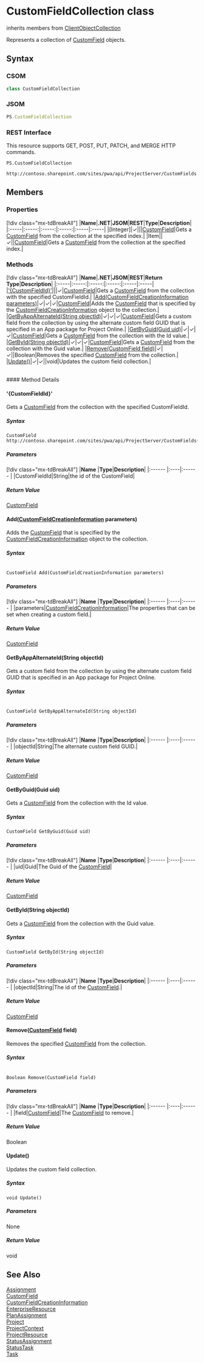 [comment]: # (Name:CustomFieldCollection)
[comment]: # (Name:Microsoft.ProjectServer.CustomFieldCollection)
[comment]: # (Type:class)
[comment]: # (Status:Verified)

# <a name="name"></a>CustomFieldCollection class

inherits members from [ClientObjectCollection<CustomField>](https://msdn.microsoft.com/EN-US/library/ee539303)<br/>

<a name="description"></a>Represents a collection of [CustomField](CustomField.md) objects.

## <a name="syntax"></a>Syntax

### CSOM

```C#
class CustomFieldCollection 
```
### JSOM

```JavaScript
PS.CustomFieldCollection
```
### REST Interface

This resource supports GET, POST, PUT, PATCH, and MERGE HTTP commands.

```
PS.CustomFieldCollection

http://contoso.sharepoint.com/sites/pwa/api/ProjectServer/CustomFields
```

## <a name="members"></a>Members

### <a name="properties"></a>Properties
[!div class="mx-tdBreakAll"]
|**Name**|**.NET**|**JSOM**|**REST**|**Type**|**Description**|
|:-----|:-----:|:-----:|:-----:|:-----|:-----|
|<a name="[Integer]"></a>[Integer]|&#x2713;|||[CustomField](CustomField.md)|Gets a [CustomField](CustomField.md) from the collection at the specified index.|
|<a name="Item"></a>Item||&#x2713;||[CustomField](CustomField.md)|Gets a [CustomField](CustomField.md) from the collection at the specified index.|

### <a name="methods"></a>Methods
[!div class="mx-tdBreakAll"]
|**Name**|**.NET**|**JSOM**|**REST**|**Return Type**|**Description**|
|:-----|:-----:|:-----:|:-----:|:-----|:-----|
|[&#39;{CustomFieldId}&#39;](#&#39;{CustomFieldId}&#39;)|||&#x2713;|[CustomField](CustomField.md)|Gets a [CustomField](CustomField.md) from the collection with the specified CustomFieldId.|
|[Add(CustomFieldCreationInformation parameters)](#Add_[CustomFieldCreationInformation]_CustomFieldCreationInformation.md__parameters_)|&#x2713;|&#x2713;|&#x2713;|[CustomField](CustomField.md)|Adds the [CustomField](CustomField.md) that is specified by the [CustomFieldCreationInformation](CustomFieldCreationInformation.md) object to the collection.|
|[GetByAppAlternateId(String objectId)](#GetByAppAlternateId_String_objectId_)|&#x2713;|&#x2713;|&#x2713;|[CustomField](CustomField.md)|Gets a custom field from the collection by using the alternate custom field GUID that is specified in an App package for Project Online.|
|[GetByGuid(Guid uid)](#GetByGuid_Guid_uid_)|&#x2713;|&#x2713;|&#x2713;|[CustomField](CustomField.md)|Gets a [CustomField](CustomField.md) from the collection with the Id value.|
|[GetById(String objectId)](#GetById_String_objectId_)|&#x2713;|&#x2713;|&#x2713;|[CustomField](CustomField.md)|Gets a [CustomField](CustomField.md) from the collection with the Guid value.|
|[Remove(CustomField field)](#Remove_[CustomField]_CustomField.md__field_)|&#x2713;|&#x2713;||Boolean|Removes the specified [CustomField](CustomField.md) from the collection.|
|[Update()](#Update__)|&#x2713;|&#x2713;||void|Updates the custom field collection.|

<br/>
#### Method Details

#### <a name="&#39;{CustomFieldId}&#39;"></a>&#39;{CustomFieldId}&#39;



Gets a [CustomField](CustomField.md) from the collection with the specified CustomFieldId.

##### Syntax

```
CustomField http://contoso.sharepoint.com/sites/pwa/api/ProjectServer/CustomFields('{CustomFieldId}')
```

##### Parameters
[!div class="mx-tdBreakAll"]
|**Name** |**Type**|**Description**|
|:------ |:----|:------ |
|CustomFieldId|String|the id of the CustomField|

##### Return Value

[CustomField](CustomField.md)

#### <a name="Add_[CustomFieldCreationInformation]_CustomFieldCreationInformation.md__parameters_"></a>Add([CustomFieldCreationInformation](CustomFieldCreationInformation.md) parameters)

Adds the [CustomField](CustomField.md) that is specified by the [CustomFieldCreationInformation](CustomFieldCreationInformation.md) object to the collection.

##### Syntax

```

CustomField Add(CustomFieldCreationInformation parameters)

```

##### Parameters
[!div class="mx-tdBreakAll"]
|**Name** |**Type**|**Description**|
|:------ |:----|:------ |
|parameters|[CustomFieldCreationInformation](CustomFieldCreationInformation.md)|The properties that can be set when creating a custom field.|

##### Return Value

[CustomField](CustomField.md)

#### <a name="GetByAppAlternateId_String_objectId_"></a>GetByAppAlternateId(String objectId)

Gets a custom field from the collection by using the alternate custom field GUID that is specified in an App package for Project Online.

##### Syntax

```

CustomField GetByAppAlternateId(String objectId)

```

##### Parameters
[!div class="mx-tdBreakAll"]
|**Name** |**Type**|**Description**|
|:------ |:----|:------ |
|objectId|String|The alternate custom field GUID.|

##### Return Value

[CustomField](CustomField.md)

#### <a name="GetByGuid_Guid_uid_"></a>GetByGuid(Guid uid)
 
Gets a [CustomField](CustomField.md) from the collection with the Id value.

##### Syntax

```
CustomField GetByGuid(Guid uid)
```

##### Parameters
[!div class="mx-tdBreakAll"]
|**Name** |**Type**|**Description**|
|:------ |:----|:------ |
|uid|Guid|The Guid of the [CustomField](CustomField.md)|

##### Return Value

[CustomField](CustomField.md)

#### <a name="GetById_String_objectId_"></a>GetById(String objectId)

Gets a [CustomField](CustomField.md) from the collection with the Guid value.

##### Syntax

```
CustomField GetById(String objectId)
```

##### Parameters
[!div class="mx-tdBreakAll"]
|**Name** |**Type**|**Description**|
|:------ |:----|:------ |
|objectId|String|The id of the [CustomField](CustomField.md).|

##### Return Value

[CustomField](CustomField.md)

#### <a name="Remove_[CustomField]_CustomField.md__field_"></a>Remove([CustomField](CustomField.md) field)

Removes the specified [CustomField](CustomField.md) from the collection.

##### Syntax

```

Boolean Remove(CustomField field)

```

##### Parameters
[!div class="mx-tdBreakAll"]
|**Name** |**Type**|**Description**|
|:------ |:----|:------ |
|field|[CustomField](CustomField.md)|The [CustomField](CustomField.md) to remove.|

##### Return Value

Boolean

#### <a name="Update__"></a>Update()


 
Updates the custom field collection.

##### Syntax

```
void Update()
```

##### Parameters

None

##### Return Value

void

## <a name="seeAlso"></a>See Also

[Assignment](Assignment.md)<br/>
[CustomField](CustomField.md)<br/>
[CustomFieldCreationInformation](CustomFieldCreationInformation.md)<br/>
[EnterpriseResource](EnterpriseResource.md)<br/>
[PlanAssignment](PlanAssignment.md)<br/>
[Project](Project.md)<br/>
[ProjectContext](ProjectContext.md)<br/>
[ProjectResource](ProjectResource.md)<br/>
[StatusAssignment](StatusAssignment.md)<br/>
[StatusTask](StatusTask.md)<br/>
[Task](Task.md)<br/>
